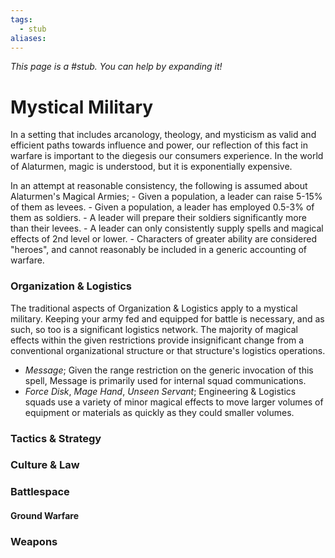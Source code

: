 ```yaml
---
tags:
  - stub
aliases:
---
```


*This page is a #stub. You can help by expanding it!*

# Mystical Military
In a setting that includes arcanology, theology, and mysticism as valid and efficient paths towards influence and power, our reflection of this fact in warfare is important to the diegesis our consumers experience. In the world of Alaturmen, magic is understood, but it is exponentially expensive. 

In an attempt at reasonable consistency, the following is assumed about Alaturmen's Magical Armies;
	- Given a population, a leader can raise 5-15% of them as levees.
	- Given a population, a leader has employed 0.5-3% of them as soldiers.
	- A leader will prepare their soldiers significantly more than their levees.
	- A leader can only consistently supply spells and magical effects of 2nd level or lower.
	- Characters of greater ability are considered "heroes", and cannot reasonably be included in a generic accounting of warfare.

### Organization & Logistics
The traditional aspects of Organization & Logistics apply to a mystical military. Keeping your army fed and equipped for battle is necessary, and as such, so too is a significant logistics network. The majority of magical effects within the given restrictions provide insignificant change from a conventional organizational structure or that structure's logistics operations.

- *Message*; Given the range restriction on the generic invocation of this spell, Message is primarily used for internal squad communications.
- *Force Disk*, *Mage Hand*, *Unseen Servant*; Engineering & Logistics squads use a variety of minor magical effects to move larger volumes of equipment or materials as quickly as they could smaller volumes.

### Tactics & Strategy
### Culture & Law

### Battlespace
#### Ground Warfare
### Weapons


